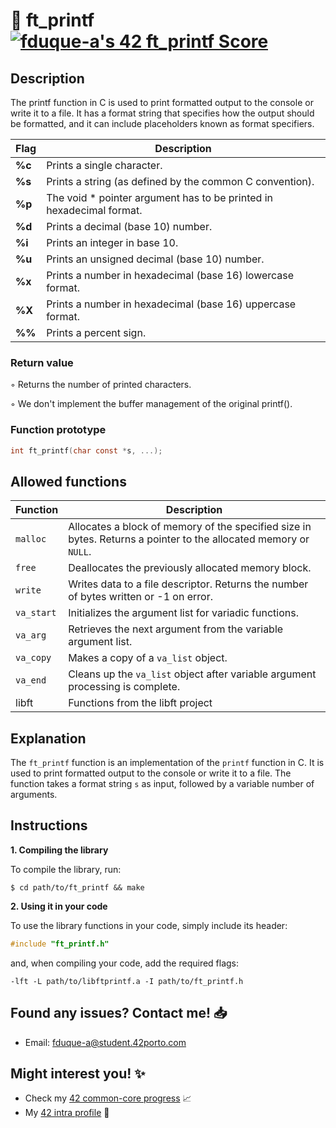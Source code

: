 # 📝 ft_printf [![fduque-a's 42 ft_printf Score](https://badge42.vercel.app/api/v2/cli4i2e8c001108jt19bvwefz/project/3080156)](https://github.com/JaeSeoKim/badge42)

## Description

The printf function in C is used to print formatted output to the console or write it to a file. It has a format string that specifies how the output should be formatted, and it can include placeholders known as format specifiers.

| Flag   | Description														 			|
|-------|-----------------------------------------------------------------------------------|
| **%c** | Prints a single character.       													|
| **%s** | Prints a string (as defined by the common C convention).											|
| **%p** | The void * pointer argument has to be printed in hexadecimal format.								|
| **%d** | Prints a decimal (base 10) number.																	|
| **%i** | Prints an integer in base 10.               											|
| **%u** | Prints an unsigned decimal (base 10) number.               									|
| **%x** | Prints a number in hexadecimal (base 16) lowercase format.                				|
| **%X** | Prints a number in hexadecimal (base 16) uppercase format.                				|
| **%%** | Prints a percent sign.                 											|

### Return value
◦ Returns the number of printed characters.

◦ We don't implement the buffer management of the original printf().

### Function prototype

```C
int ft_printf(char const *s, ...);
```

## Allowed functions

| Function   | Description                                                                                                      |
|------------|------------------------------------------------------------------------------------------------------------------|
| `malloc`   | Allocates a block of memory of the specified size in bytes. Returns a pointer to the allocated memory or `NULL`. |
| `free`     | Deallocates the previously allocated memory block.                                                               |
| `write`    | Writes data to a file descriptor. Returns the number of bytes written or -1 on error.                           |
| `va_start` | Initializes the argument list for variadic functions.                                                            |
| `va_arg`   | Retrieves the next argument from the variable argument list.                                                     |
| `va_copy`  | Makes a copy of a `va_list` object.                                                                               |
| `va_end`   | Cleans up the `va_list` object after variable argument processing is complete.                                   |
| libft      | Functions from the libft project                                                                                 |
## Explanation

The `ft_printf` function is an implementation of the `printf` function in C. It is used to print formatted output to the console or write it to a file. The function takes a format string `s` as input, followed by a variable number of arguments.

## Instructions

**1. Compiling the library**

To compile the library, run:

```shell
$ cd path/to/ft_printf && make
```

**2. Using it in your code**

To use the library functions in your code, simply include its header:

```C
#include "ft_printf.h"
```

and, when compiling your code, add the required flags:

```shell
-lft -L path/to/libftprintf.a -I path/to/ft_printf.h
```

## Found any issues? Contact me! 📥

- Email: fduque-a@student.42porto.com

## Might interest you! :sparkles:

- Check my [42 common-core progress](https://github.com/fduquea/42cursus) :chart_with_upwards_trend:
- My [42 intra profile](https://profile.intra.42.fr/users/fduque-a) :bust_in_silhouette:
